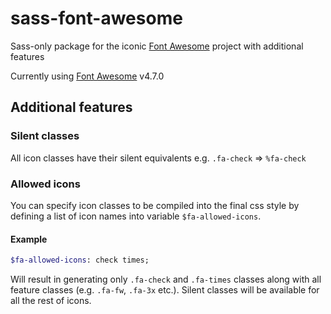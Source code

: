 sass-font-awesome
======

Sass-only package for the iconic [Font Awesome](http://fontawesome.io) project with additional features

Currently using [Font Awesome](http://fontawesome.io) v4.7.0


## Additional features

### Silent classes
All icon classes have their silent equivalents e.g. `.fa-check` => `%fa-check`

### Allowed icons
You can specify icon classes to be compiled into the final css style by defining a list of icon names into variable `$fa-allowed-icons`.

#### Example
```sass
$fa-allowed-icons: check times;
```
Will result in generating only `.fa-check` and `.fa-times` classes along with all feature classes (e.g. `.fa-fw`, `.fa-3x` etc.). Silent classes will be available for all the rest of icons.
